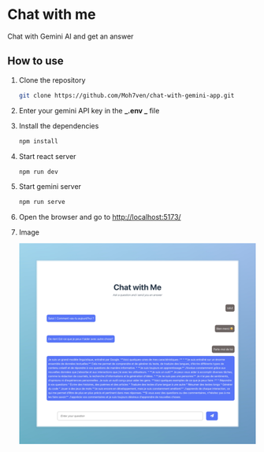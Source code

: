 # Chat with me

Chat with Gemini AI and get an answer

## How to use

1. Clone the repository

   ```bash
   git clone https://github.com/Moh7ven/chat-with-gemini-app.git
   ```

2. Enter your gemini API key in the **_.env _** file

3. Install the dependencies

   ```bash
   npm install
   ```

4. Start react server

   ```bash
   npm run dev
   ```

5. Start gemini server

   ```bash
   npm run serve
   ```

6. Open the browser and go to [http://localhost:5173/](http://localhost:5173/)

7. Image

   ![gemini](./public/demo.jpeg)
